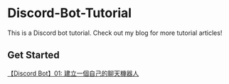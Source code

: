 # Discord-Bot-Tutorial
This is a Discord bot tutorial. Check out my blog for more tutorial articles!

## Get Started
[【Discord Bot】01: 建立一個自己的聊天機器人](https://chengche6230.github.io/2022/09/03/discord-bot-1/)